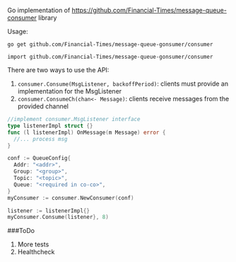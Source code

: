 Go implementation of https://github.com/Financial-Times/message-queue-consumer library

Usage:

`go get github.com/Financial-Times/message-queue-gonsumer/consumer`

`import github.com/Financial-Times/message-queue-gonsumer/consumer`


There are two ways to use the API:

1. `consumer.Consume(MsgListener, backoffPeriod)`: clients must provide an implementation for the MsgListener
2. `consumer.ConsumeCh(chan<- Message)`: clients receive messages from the provided channel


```go
//implement consumer.MsgListener interface
type listenerImpl struct {}
func (l listenerImpl) OnMessage(m Message) error {
  //... process msg
}

conf := QueueConfig{
  Addr: "<addr>",
  Group: "<group>",
  Topic: "<topic>",
  Queue: "<required in co-co>",
}
myConsumer := consumer.NewConsumer(conf)

listener := listenerImpl{}
myConsumer.Consume(listener}, 8)
```

###ToDo

1. More tests
2. Healthcheck
